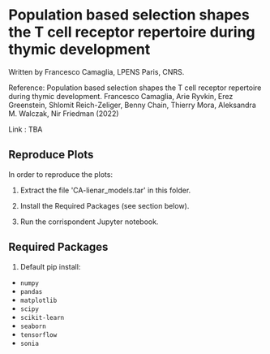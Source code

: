 # Population based selection shapes the T cell receptor repertoire during thymic development

Written by Francesco Camaglia, LPENS Paris, CNRS.

Reference: Population based selection shapes the T cell receptor repertoire during thymic development. Francesco Camaglia, Arie Ryvkin, Erez Greenstein, Shlomit Reich-Zeliger, Benny Chain, Thierry Mora, Aleksandra M. Walczak, Nir Friedman (2022)

Link : TBA

## Reproduce Plots

In order to reproduce the plots:

1) Extract the file 'CA-lienar_models.tar' in this folder.

2) Install the Required Packages (see section below).

3) Run the corrispondent Jupyter notebook.

## Required Packages

1) Default pip install:
- `numpy`
- `pandas`
- `matplotlib`
- `scipy`
- `scikit-learn`
- `seaborn`
- `tensorflow`
- `sonia`

